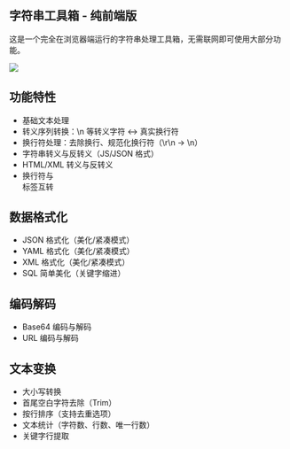 ## 字符串工具箱 - 纯前端版
这是一个完全在浏览器端运行的字符串处理工具箱，无需联网即可使用大部分功能。

![](https://img.runnable.run/blog/7a358a9bd0813ebf2fffa564eeb2e4ce.png)

## 功能特性
- 基础文本处理
- 转义序列转换：\n 等转义字符 ↔ 真实换行符
- 换行符处理：去除换行、规范化换行符（\r\n → \n）
- 字符串转义与反转义（JS/JSON 格式）
- HTML/XML 转义与反转义
- 换行符与 <br> 标签互转 
## 数据格式化
- JSON 格式化（美化/紧凑模式）
- YAML 格式化（美化/紧凑模式）
- XML 格式化（美化/紧凑模式）
- SQL 简单美化（关键字缩进）
## 编码解码
- Base64 编码与解码
- URL 编码与解码
## 文本变换
- 大小写转换
- 首尾空白字符去除（Trim）
- 按行排序（支持去重选项）
- 文本统计（字符数、行数、唯一行数）
- 关键字行提取
